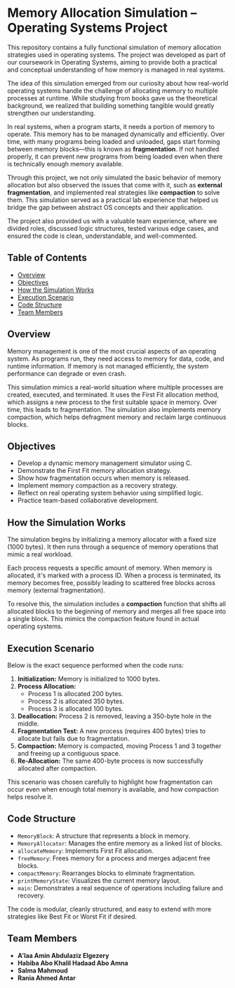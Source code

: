 # Memory Allocation Simulation – Operating Systems Project  

This repository contains a fully functional simulation of memory allocation strategies used in operating systems. The project was developed as part of our coursework in Operating Systems, aiming to provide both a practical and conceptual understanding of how memory is managed in real systems.

The idea of this simulation emerged from our curiosity about how real-world operating systems handle the challenge of allocating memory to multiple processes at runtime. While studying from books gave us the theoretical background, we realized that building something tangible would greatly strengthen our understanding.

In real systems, when a program starts, it needs a portion of memory to operate. This memory has to be managed dynamically and efficiently. Over time, with many programs being loaded and unloaded, gaps start forming between memory blocks—this is known as **fragmentation**. If not handled properly, it can prevent new programs from being loaded even when there is technically enough memory available.

Through this project, we not only simulated the basic behavior of memory allocation but also observed the issues that come with it, such as **external fragmentation**, and implemented real strategies like **compaction** to solve them. This simulation served as a practical lab experience that helped us bridge the gap between abstract OS concepts and their application.

The project also provided us with a valuable team experience, where we divided roles, discussed logic structures, tested various edge cases, and ensured the code is clean, understandable, and well-commented.



## Table of Contents

- [Overview](#overview)
- [Objectives](#objectives)
- [How the Simulation Works](#how-the-simulation-works)
- [Execution Scenario](#execution-scenario)
- [Code Structure](#code-structure)
- [Team Members](#team-members)



## Overview

Memory management is one of the most crucial aspects of an operating system. As programs run, they need access to memory for data, code, and runtime information. If memory is not managed efficiently, the system performance can degrade or even crash.

This simulation mimics a real-world situation where multiple processes are created, executed, and terminated. It uses the First Fit allocation method, which assigns a new process to the first suitable space in memory. Over time, this leads to fragmentation. The simulation also implements memory compaction, which helps defragment memory and reclaim large continuous blocks.



## Objectives

- Develop a dynamic memory management simulator using C.
- Demonstrate the First Fit memory allocation strategy.
- Show how fragmentation occurs when memory is released.
- Implement memory compaction as a recovery strategy.
- Reflect on real operating system behavior using simplified logic.
- Practice team-based collaborative development.



## How the Simulation Works

The simulation begins by initializing a memory allocator with a fixed size (1000 bytes). It then runs through a sequence of memory operations that mimic a real workload.

Each process requests a specific amount of memory. When memory is allocated, it's marked with a process ID. When a process is terminated, its memory becomes free, possibly leading to scattered free blocks across memory (external fragmentation).

To resolve this, the simulation includes a **compaction** function that shifts all allocated blocks to the beginning of memory and merges all free space into a single block. This mimics the compaction feature found in actual operating systems.



## Execution Scenario

Below is the exact sequence performed when the code runs:

1. **Initialization:** Memory is initialized to 1000 bytes.
2. **Process Allocation:**
   - Process 1 is allocated 200 bytes.
   - Process 2 is allocated 350 bytes.
   - Process 3 is allocated 100 bytes.
3. **Deallocation:** Process 2 is removed, leaving a 350-byte hole in the middle.
4. **Fragmentation Test:** A new process (requires 400 bytes) tries to allocate but fails due to fragmentation.
5. **Compaction:** Memory is compacted, moving Process 1 and 3 together and freeing up a contiguous space.
6. **Re-Allocation:** The same 400-byte process is now successfully allocated after compaction.

This scenario was chosen carefully to highlight how fragmentation can occur even when enough total memory is available, and how compaction helps resolve it.



## Code Structure

- `MemoryBlock`: A structure that represents a block in memory.
- `MemoryAllocator`: Manages the entire memory as a linked list of blocks.
- `allocateMemory`: Implements First Fit allocation.
- `freeMemory`: Frees memory for a process and merges adjacent free blocks.
- `compactMemory`: Rearranges blocks to eliminate fragmentation.
- `printMemoryState`: Visualizes the current memory layout.
- `main`: Demonstrates a real sequence of operations including failure and recovery.

The code is modular, cleanly structured, and easy to extend with more strategies like Best Fit or Worst Fit if desired.


## Team Members

- **A'laa Amin Abdulaziz Elgezery**  
- **Habiba Abo Khalil Hadaad Abo Amna**  
- **Salma Mahmoud**
- **Rania Ahmed Antar** 


